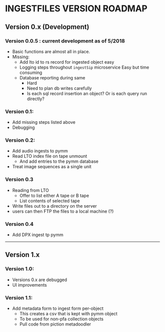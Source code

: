 # INGESTFILES VERSION ROADMAP
## Version 0.x (Development)
### Version 0.0.5 : current development as of 5/2018

* Basic functions are almost all in place. 
* Missing:
  * Add lto id to rs record for ingested object
easy
  * Logging steps throughout `ingestSip` microservice
Easy but time consuming
  * Database reporting during same
    * Hard
    * Need to plan db writes carefully
    * Is each sql record insertion an object? Or is each query run directly?

### Version 0.1:
* Add missing steps listed above
* Debugging



### Version 0.2:
* Add audio ingests to pymm
* Read LTO index file on tape unmount 
  * And add entries to the pymm database
* Treat image sequences as a single unit

### Version 0.3
* Reading from LTO
  * Offer to list either A tape or B tape
  * List contents of selected tape
* Write files out to a directory on the server
* users can then FTP the files to a local machine (?)

### Version 0.4 
* Add DPX ingest tp pymm

***
## Version 1.x 
### Version 1.0:
* Versions 0.x are debugged
* UI improvements

### Version 1.1:
* Add metadata form to ingest form per-object
  * This creates a csv that is kept with pymm object
  * To be used for non-pfa collection objects
  * Pull code from piction metadoodler

